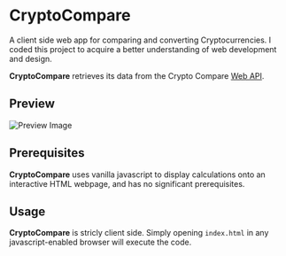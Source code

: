 # CryptoCompare

A client side web app for comparing and converting Cryptocurrencies. I coded this project to acquire a better understanding of web development and design. 

__CryptoCompare__ retrieves its data from the Crypto Compare [Web API](https://min-api.cryptocompare.com/).

## Preview

![Preview Image](preview.png)

## Prerequisites

__CryptoCompare__ uses vanilla javascript to display calculations onto an interactive HTML webpage, and has 
no significant prerequisites.

## Usage

__CryptoCompare__ is stricly client side. Simply opening `index.html` in any javascript-enabled browser will execute the code.
